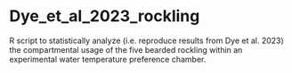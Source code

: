 # Dye_et_al_2023_rockling
R script to statistically analyze (i.e. reproduce results from Dye et al. 2023) the compartmental usage of the five bearded rockling within an experimental water temperature preference chamber.
